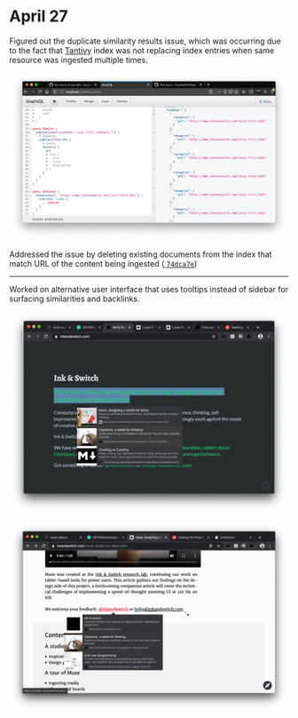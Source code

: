 # April 27

Figured out the duplicate similarity results issue, which was occurring due to the fact that [Tantivy][] index was not replacing index entries when same resource was ingested multiple times.

![image](80452449-28af1680-88db-11ea-8561-4e93d3cffb5d.png)

Addressed the issue by deleting existing documents from the index that match URL of the content being ingested ([ `74dca7e`][])

---

Worked on alternative user interface that uses tooltips instead of sidebar for surfacing similarities and backlinks.

![Screen Shot 2020-04-27 at 11 55 29 PM](80456688-e12c8880-88e2-11ea-8ffa-4e2dbbfa9282.png)

![image](80458663-fa830400-88e5-11ea-936c-41c55859e203.png)



[Tantivy]:https://crates.io/crates/tantivy "Full text search engine library written in Rust"
[ `74dca7e`]:https://github.com/Gozala/ksp/commit/74dca7e464c6f13f4686a1ace3ccb39993cc6e76 "Delete documents for url before ingestion. Fix inkandswitch#7"

